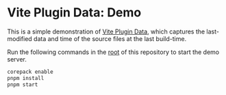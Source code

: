 # Vite Plugin Data: Demo

This is a simple demonstration of [Vite Plugin Data](../plugin/), which
captures the last-modified data and time of the source files at the last build-time.

Run the following commands in the [root](../../) of this repository to start the demo server.

```sh
corepack enable
pnpm install
pnpm start
```
